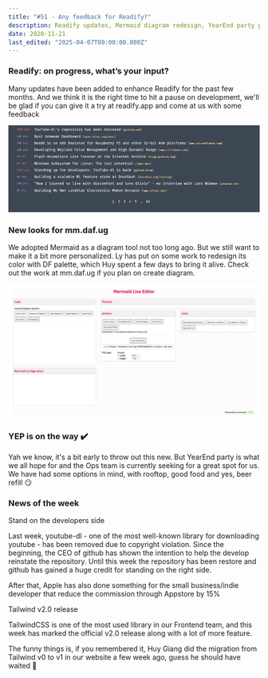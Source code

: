 ```yaml
---
title: "#51 - Any feedback for Readify?"
description: Readify updates, Mermaid diagram redesign, YearEnd party plans, GitHub restoring youtube-dl, Apple lowering App Store fees, and TailwindCSS v2.0 release highlights.
date: 2020-11-21
last_edited: "2025-04-07T00:00:00.000Z"
---
```


### Readify: on progress, what’s your input?

Many updates have been added to enhance Readify for the past few months. And we think it is the right time to hit a pause on development, we'll be glad if you can give it a try at readify.app and come at us with some feedback

![](assets/notion-image-1744007138457-qkoik.webp)

### New looks for mm.daf.ug

We adopted Mermaid as a diagram tool not too long ago. But we still want to make it a bit more personalized. Ly has put on some work to redesign its color with DF palette, which Huy spent a few days to bring it alive. Check out the work at mm.daf.ug if you plan on create diagram.

![](assets/notion-image-1744007138779-5p5r5.webp)

### YEP is on the way ✔️

Yah we know, it's a bit early to throw out this new. But YearEnd party is what we all hope for and the Ops team is currently seeking for a great spot for us. We have had some options in mind, with rooftop, good food and yes, beer refill 😏

### News of the week

Stand on the developers side

Last week, youtube-dl - one of the most well-known library for downloading youtube - has been removed due to copyright violation. Since the beginning, the CEO of github has shown the intention to help the develop reinstate the repository. Until this week the repository has been restore and github has gained a huge credit for standing on the right side.

After that, Apple has also done something for the small business/indie developer that reduce the commission through Appstore by 15%

Tailwind v2.0 release

TailwindCSS is one of the most used library in our Frontend team, and this week has marked the official v2.0 release along with a lot of more feature.

The funny things is, if you remembered it, Huy Giang did the migration from Tailwind v0 to v1 in our website a few week ago, guess he should have waited 🤣

